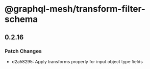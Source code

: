 # @graphql-mesh/transform-filter-schema

## 0.2.16
### Patch Changes

- d2a58295: Apply transforms properly for input object type fields
